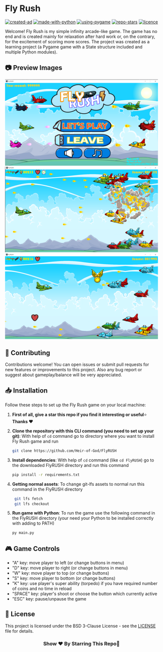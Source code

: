 # Fly Rush

[![created-ad](https://img.shields.io/github/created-at/Heir-of-God/Fly-Rush)](https://github.com/Heir-of-God/Fly-Rush)
[![made-with-python](https://img.shields.io/badge/Made%20with-Python-1f425f.svg)](https://www.python.org/)
[![using-pygame](https://img.shields.io/badge/Using-Pygame-1f425f.svg)](https://www.pygame.org/)
[![repo-stars](https://img.shields.io/github/stars/Heir-of-God/Fly-Rush)](https://github.com/Heir-of-God/Fly-Rush/stargazers)
[![licence](https://img.shields.io/github/license/Heir-of-God/Project-S)](https://github.com/Heir-of-God/Fly-Rush/blob/main/LICENSE)

Welcome! Fly Rush is my simple infinity arcade-like game. The game has no end and is created mainly for relaxation after hard work or, on the contrary, for the excitement of scoring more scores. The project was created as a learning project (a Pygame game with a State structure included and multiple Python modules).

## 📷 Preview Images

![preview image 1](/readme_assets/preview1.png?raw=True)
![preview image 2](/readme_assets/preview2.png?raw=True)
![preview image 3](/readme_assets/preview3.png?raw=True)

## 👾 Contributing

Contributions welcome! You can open issues or submit pull requests for new features or improvements to this project. Also any bug report or suggest about gameplay/balance will be very appreciated.

## 📥 Installation

Follow these steps to set up the Fly Rush game on your local machine:

1. **First of all, give a star this repo if you find it interesting or useful**⭐\
    **Thanks ❤️**

2. **Clone the repository with this CLI command (you need to set up your git)**:
With help of ```cd``` command go to directory where you want to install Fly Rush game and run
   ```bash
   git clone https://github.com/Heir-of-God/FlyRUSH
   ```

3. **Install dependencies**:
With help of ```cd``` command (like ```cd FlyRUSH```) go to the downloaded FlyRUSH directory and run this command
   ```bash
   pip install -r requirements.txt
   ```

4. **Getting normal assets**:
To change git-lfs assets to normal run this command in the FlyRUSH directory
   ```bash
    git lfs fetch
    git lfs checkout
   ```

5. **Run game with Python**:
To run the game use the following command in the FlyRUSH directory (your need your Python to be installed correctly with adding to PATH)
   ```bash
   py main.py 
   ```

## 🎮 Game Controls

- "A" key: move player to left (or change buttons in menu)
- "D" key: move player to right (or change buttons in menu)
- "W" key: move player to top (or change buttons)
- "S" key: move player to bottom (or change buttons)
- "K" key: use player's super ability (torpedo) if you have required number of coins and no time in reload
- "SPACE" key: player's shoot or choose the button which currently active
- "ESC" key: pause/unpause the game 

## 📃 License

This project is licensed under the BSD 3-Clause License - see the [LICENSE](LICENSE) file for details.

<div align="center">

### Show ❤️ By Starring This Repo💎

</div>
